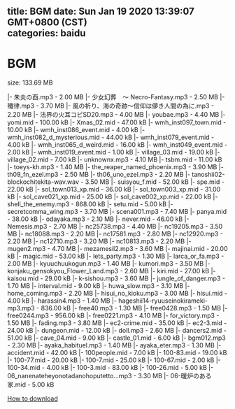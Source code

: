 
title: BGM
date: Sun Jan 19 2020 13:39:07 GMT+0800 (CST)    
categories: baidu
---

# BGM
size: 133.69 MB
 
 
|- 朱炎の酉.mp3 - 2.00 MB
|- 少女幻葬　～ Necro-Fantasy.mp3 - 2.50 MB
|- 殲律.mp3 - 3.70 MB
|- 風の祈り、海の奇跡～信仰は儚き人間の為に.mp3 - 2.20 MB
|- 法界の火耳コピSD20.mp3 - 4.00 MB
|- youbae.mp3 - 4.40 MB
|- yomi.mid - 100.00 kB
|- Xmas_02.mid - 47.00 kB
|- wmh_inst097_town.mid - 10.00 kB
|- wmh_inst086_event.mid - 4.00 kB
|- wmh_inst082_d_mysterious.mid - 44.00 kB
|- wmh_inst079_event.mid - 4.00 kB
|- wmh_inst065_d_weird.mid - 16.00 kB
|- wmh_inst049_event.mid - 2.00 kB
|- wmh_inst019_event.mid - 1.00 kB
|- village_03.mid - 19.00 kB
|- village_02.mid - 7.00 kB
|- unknownx.mp3 - 4.10 MB
|- tsbm.mid - 11.00 kB
|- toeys-kh.mp3 - 1.40 MB
|- the_reaper_named_phoenix.mp3 - 3.90 MB
|- th09_fn_ezel.mp3 - 2.50 MB
|- th06_uno_ezel.mp3 - 2.20 MB
|- tanoshii02-blockochitekita-wav.wav - 3.50 MB
|- suisyou_f.mid - 52.00 kB
|- spe.mid - 22.00 kB
|- sol_town013_xp.mid - 36.00 kB
|- sol_town003_xp.mid - 31.00 kB
|- sol_cave021_xp.mid - 25.00 kB
|- sol_cave002_xp.mid - 22.00 kB
|- shell_the_enemy.mp3 - 868.00 kB
|- setu.mid - 5.00 kB
|- secretcomma_wing.mp3 - 3.70 MB
|- scena001.mp3 - 7.40 MB
|- panya.mid - 38.00 kB
|- odayaka.mp3 - 2.10 MB
|- never.mid - 46.00 kB
|- Nemesis.mp3 - 2.70 MB
|- nc25738.mp3 - 4.40 MB
|- nc19205.mp3 - 3.50 MB
|- nc18088.mp3 - 2.20 MB
|- nc17581.mp3 - 2.80 MB
|- nc12920.mp3 - 2.20 MB
|- nc12710.mp3 - 3.20 MB
|- nc10813.mp3 - 2.20 MB
|- mugen2.mp3 - 4.70 MB
|- mezamesil2.mp3 - 3.60 MB
|- majinai.mid - 20.00 kB
|- magic.mid - 53.00 kB
|- lets_party.mp3 - 1.30 MB
|- larca_or_fa.mp3 - 2.00 MB
|- kyuuchuukogun.mp3 - 1.40 MB
|- kumori.mp3 - 3.50 MB
|- konjaku_gensokyou_Flower_Land.mp3 - 2.60 MB
|- kiri.mid - 27.00 kB
|- kaisou.mid - 29.00 kB
|- k-sishou.mp3 - 3.60 MB
|- jungle_of_danger.mp3 - 1.70 MB
|- interval.mid - 9.00 kB
|- huwa_slow.mp3 - 3.10 MB
|- home_coming.mp3 - 2.20 MB
|- hisui_no_kioku.mp3 - 3.00 MB
|- hisui.mid - 4.00 kB
|- harassin4.mp3 - 1.40 MB
|- hageshii14-ryuuseinokirameki-mp3.mp3 - 836.00 kB
|- free40.mp3 - 1.30 MB
|- free0428.mp3 - 1.50 MB
|- free0244.mp3 - 956.00 kB
|- free0221.mp3 - 4.10 MB
|- for_victory.mp3 - 1.50 MB
|- fading.mp3 - 3.80 MB
|- ec2-crime.mid - 35.00 kB
|- ec2-3.mid - 24.00 kB
|- dungeon.mid - 12.00 kB
|- doll.mp3 - 2.60 MB
|- dancers2.mid - 51.00 kB
|- cave_04.mid - 9.00 kB
|- castle_01.mid - 6.00 kB
|- bgm012.mp3 - 2.30 MB
|- ayaka_habituel.mp3 - 1.40 MB
|- ayaka_eter.mp3 - 1.30 MB
|- accident.mid - 42.00 kB
|- 100people.mid - 7.00 kB
|- 100-83.mid - 19.00 kB
|- 100-77.mid - 20.00 kB
|- 100-7.mid - 25.00 kB
|- 100-67.mid - 2.00 kB
|- 100-34.mid - 4.00 kB
|- 100-3.mid - 83.00 kB
|- 100-26.mid - 5.00 kB
|- 06_nanenateheyonotadanohoputetto...mp3 - 3.30 MB
|- 06-暖炉のある家.mid - 5.00 kB

[How to download](https://bpcam.bemobtrk.com/go/2ceec3aa-1ca2-46d6-b9ff-aaa5c184517c?jno=2364)